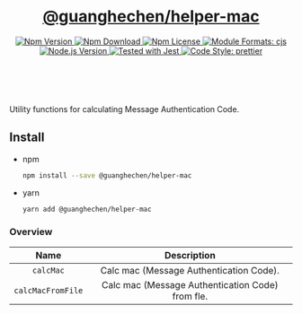 <header>
  <h1 align="center">
    <a href="https://github.com/guanghechen/node-scaffolds/tree/@guanghechen/helper-mac@5.0.0/packages/helper-mac#readme">@guanghechen/helper-mac</a>
  </h1>
  <div align="center">
    <a href="https://www.npmjs.com/package/@guanghechen/helper-mac">
      <img
        alt="Npm Version"
        src="https://img.shields.io/npm/v/@guanghechen/helper-mac.svg"
      />
    </a>
    <a href="https://www.npmjs.com/package/@guanghechen/helper-mac">
      <img
        alt="Npm Download"
        src="https://img.shields.io/npm/dm/@guanghechen/helper-mac.svg"
      />
    </a>
    <a href="https://www.npmjs.com/package/@guanghechen/helper-mac">
      <img
        alt="Npm License"
        src="https://img.shields.io/npm/l/@guanghechen/helper-mac.svg"
      />
    </a>
    <a href="#install">
      <img
        alt="Module Formats: cjs"
        src="https://img.shields.io/badge/module_formats-cjs-green.svg"
      />
    </a>
    <a href="https://github.com/nodejs/node">
      <img
        alt="Node.js Version"
        src="https://img.shields.io/node/v/@guanghechen/helper-mac"
      />
    </a>
    <a href="https://github.com/facebook/jest">
      <img
        alt="Tested with Jest"
        src="https://img.shields.io/badge/tested_with-jest-9c465e.svg"
      />
    </a>
    <a href="https://github.com/prettier/prettier">
      <img
        alt="Code Style: prettier"
        src="https://img.shields.io/badge/code_style-prettier-ff69b4.svg?style=flat-square"
      />
    </a>
  </div>
</header>
<br/>

Utility functions for calculating Message Authentication Code.


## Install

* npm

  ```bash
  npm install --save @guanghechen/helper-mac
  ```

* yarn

  ```bash
  yarn add @guanghechen/helper-mac
  ```


### Overview

Name                  | Description
:--------------------:|:----------------------------:
`calcMac`             | Calc mac (Message Authentication Code).
`calcMacFromFile`     | Calc mac (Message Authentication Code) from fle.


[homepage]: https://github.com/guanghechen/node-scaffolds/tree/@guanghechen/helper-mac@5.0.0/packages/helper-mac#readme
